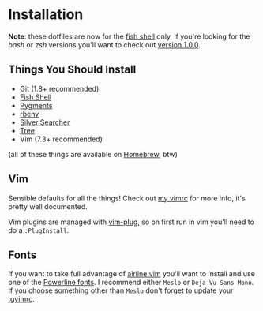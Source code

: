 # Installation

**Note**: these dotfiles are now for the [fish shell][fish] only, if you're
looking for the *bash* or *zsh* versions you'll want to check out [version
1.0.0][v1].

## Things You Should Install

* Git (1.8+ recommended)
* [Fish Shell][fish]
* [Pygments][pygments]
* [rbenv][rbenv]
* [Silver Searcher][ag]
* [Tree][tree]
* Vim (7.3+ recommended)

(all of these things are available on [Homebrew][brew], btw)


## Vim

Sensible defaults for all the things! Check out [my vimrc][vimrc] for more
info, it's pretty well documented.

Vim plugins are managed with [vim-plug][plug], so on first run in vim you'll
need to do a `:PlugInstall`.


## Fonts

If you want to take full advantage of
[airline.vim](https://github.com/bling/vim-airline) you'll want to install and
use one of the [Powerline fonts](https://github.com/Lokaltog/powerline-fonts).
I recommend either `Meslo` or `Deja Vu Sans Mono`. If you choose something
other than `Meslo` don't forget to update your [.gvimrc](.gvimrc).


[ag]:       http://geoff.greer.fm/ag/
[brew]:     http://brew.sh
[fish]:     http://fishshell.com
[plug]:     https://github.com/junegunn/vim-plug
[pygments]: http://pygments.org
[rbenv]:    https://github.com/sstephenson/rbenv
[tree]:     http://mama.indstate.edu/users/ice/tree/
[v1]:       https://github.com/gf3/dotfiles/tree/v1.0.0
[vimrc]:    .vimrc
